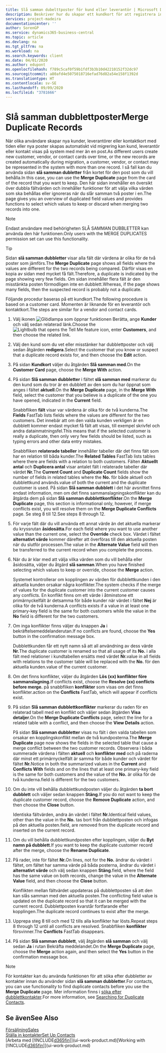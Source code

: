 ```yaml
---
title: Slå samman dubelttposter för kund eller leverantör | Microsoft Docs
description: Beskriver hur du skapar ett kundkort för att registrera information om varje ny kund eller klienten som du säljer till.
services: project-madeira
documentationcenter: ''
author: SorenGP
ms.service: dynamics365-business-central
ms.topic: article
ms.devlang: na
ms.tgt_pltfrm: na
ms.workload: na
ms.search.keywords: client
ms.date: 04/01/2020
ms.author: edupont
ms.openlocfilehash: f789c5caf0f59b1fdf3b3b10d42210152f32dc97
ms.sourcegitcommit: a80afd4e5075018716efad76d82a54e158f1392d
ms.translationtype: HT
ms.contentlocale: sv-SE
ms.lasthandoff: 09/09/2020
ms.locfileid: "3781666"
---
```

# <a name="merge-duplicate-records"></a><span data-ttu-id="8fa93-103">Slå samman dubblettposter</span><span class="sxs-lookup"><span data-stu-id="8fa93-103">Merge Duplicate Records</span></span>
<span data-ttu-id="8fa93-104">När olika användare skapar nya kunder, leverantörer eller kontaktkort med tiden eller nya poster skapas automatiskt vid migrering kan kund, leverantör eller kontakt visas på system med mer än en post.</span><span class="sxs-lookup"><span data-stu-id="8fa93-104">As different users create new customer, vendor, or contact cards over time, or the new records are created automatically during migration, a customer, vendor, or contact may be represented in the system with more than one record.</span></span> <span data-ttu-id="8fa93-105">I så fall kan du använda sidan **slå samman dubletter** från kortet för den post som du vill behålla.</span><span class="sxs-lookup"><span data-stu-id="8fa93-105">In this case, you can use the **Merge Duplicate** page from the card of the record that you want to keep.</span></span> <span data-ttu-id="8fa93-106">Den här sidan innehåller en översikt över dubbla fältvärden och innehåller funktioner för att välja vilka värden som ska behållas eller ignoreras när du slår samman två poster i en.</span><span class="sxs-lookup"><span data-stu-id="8fa93-106">The page gives you an overview of duplicated field values and provides functions to select which values to keep or discard when merging two records into one.</span></span>

> [!NOTE]
> <span data-ttu-id="8fa93-107">Endast användare med behörigheten SLÅ SAMMAN DUBBLETTER kan använda den här funktionen.</span><span class="sxs-lookup"><span data-stu-id="8fa93-107">Only users with the MERGE DUPLICATES permission set can use this functionality.</span></span>

> [!TIP]
> <span data-ttu-id="8fa93-108">Sidan **slå samman dubbletter** visar alla fält där värdena är olika för de två poster som jämförs.</span><span class="sxs-lookup"><span data-stu-id="8fa93-108">The **Merge Duplicate** page shows all fields where the values are different for the two records being compared.</span></span> <span data-ttu-id="8fa93-109">Därför visas en kopia av sidan med mycket få fält.</span><span class="sxs-lookup"><span data-stu-id="8fa93-109">Therefore, a duplicate is indicated by the page showing very few fields.</span></span> <span data-ttu-id="8fa93-110">Om sidan innehåller flera fält är den misstänkta posten förmodligen inte en dubblett.</span><span class="sxs-lookup"><span data-stu-id="8fa93-110">Whereas, if the page shows many fields, then the suspected record is probably not a duplicate.</span></span>

<span data-ttu-id="8fa93-111">Följande procedur baseras på ett kundkort.</span><span class="sxs-lookup"><span data-stu-id="8fa93-111">The following procedure is based on a customer card.</span></span> <span data-ttu-id="8fa93-112">Momenten är liknande för en leverantör och kontaktkort.</span><span class="sxs-lookup"><span data-stu-id="8fa93-112">The steps are similar for a vendor  and contact cards.</span></span>

1. <span data-ttu-id="8fa93-113">Välj ikonen ![Glödlampa som öppnar funktionen Berätta](media/ui-search/search_small.png "Berätta vad du vill göra"), ange **Kunder** och välj sedan relaterad länk.</span><span class="sxs-lookup"><span data-stu-id="8fa93-113">Choose the ![Lightbulb that opens the Tell Me feature](media/ui-search/search_small.png "Tell me what you want to do") icon, enter **Customers**, and then choose the related link.</span></span>
2. <span data-ttu-id="8fa93-114">Välj den kund som du vet eller misstänker har dubblettposter och välj sedan åtgärden **redigera**.</span><span class="sxs-lookup"><span data-stu-id="8fa93-114">Select the customer that you know or suspect that a duplicate record exists for, and then choose the **Edit** action.</span></span>
3. <span data-ttu-id="8fa93-115">På sidan **Kundkort** väljer du åtgärden **Slå samman med**.</span><span class="sxs-lookup"><span data-stu-id="8fa93-115">On the **Customer Card** page, choose the **Merge With** action.</span></span>
4. <span data-ttu-id="8fa93-116">På sidan **Slå samman dubbletter** i fältet **slå samman med** markerar du den kund som du tror är en dubblett av den som du har öppnat som anges i fältet **aktuell**.</span><span class="sxs-lookup"><span data-stu-id="8fa93-116">On the **Merge Duplicate** page, in the **Merge With** field, select the customer that you believe is a duplicate of the one you have opened, indicated in the **Current** field.</span></span>

    <span data-ttu-id="8fa93-117">Snabbfliken **fält** visar var värdena är olika för de två kunderna.</span><span class="sxs-lookup"><span data-stu-id="8fa93-117">The **Fields** FastTab lists fields where the values are different for the two customers.</span></span> <span data-ttu-id="8fa93-118">Det innebär att om den valda kunden verkligen är en dubblett kommer endast mycket få fält att visas, till exempel skrivfel och andra datainmatningsfel.</span><span class="sxs-lookup"><span data-stu-id="8fa93-118">This means that if the selected customer is really a duplicate, then only very few fields should be listed, such as typing errors and other data entry mistakes.</span></span>

    <span data-ttu-id="8fa93-119">Snabbfliken **relaterade tabeller** innehåller tabeller där det finns fält som har en relation till båda kunder.</span><span class="sxs-lookup"><span data-stu-id="8fa93-119">The **Related Tables** FastTab lists tables where there are fields with a relation to both customers.</span></span> <span data-ttu-id="8fa93-120">Fälten **Aktuellt antal** och **Duplicera antal** visar antalet fält i relaterade tabeller där värdet **Nr.**</span><span class="sxs-lookup"><span data-stu-id="8fa93-120">The **Current Count** and **Duplicate Count** fields show the number of fields in related tables where the **No.**</span></span> <span data-ttu-id="8fa93-121">för både aktuell och dubblettkund används.</span><span class="sxs-lookup"><span data-stu-id="8fa93-121">value of both the current and the duplicate customer is used.</span></span> <span data-ttu-id="8fa93-122">På sidan **Slå samman dubblett** i det här avsnittet finns endast information, men om det finns sammanslagningskonflikter kan du åtgärda dem på sidan **Slå samman dubblettkonflikter**.</span><span class="sxs-lookup"><span data-stu-id="8fa93-122">On the **Merge Duplicate** page, this section is informational only, however, if merge conflicts exist, you will resolve them on the **Merge Duplicate Conflicts** page.</span></span> <span data-ttu-id="8fa93-123">Se steg 8 till 12.</span><span class="sxs-lookup"><span data-stu-id="8fa93-123">See steps 8 through 12.</span></span>   

5. <span data-ttu-id="8fa93-124">För varje fält där du vill använda ett annat värde än det aktuella markerar du kryssrutan **åsidosätta**.</span><span class="sxs-lookup"><span data-stu-id="8fa93-124">For each field where you want to use another value than the current one, select the **Override** check box.</span></span> <span data-ttu-id="8fa93-125">Värdet i fältet **alternativt värde** kommer därefter att överföras till den aktuella posten när du slutför processen.</span><span class="sxs-lookup"><span data-stu-id="8fa93-125">The value in the **Alternate Value** field will then be transferred to the current record when you complete the process.</span></span>
6. <span data-ttu-id="8fa93-126">När du är klar med att välja vilka värden som du vill behålla eller åsidosätta, väljer du åtgärd **slå samman**.</span><span class="sxs-lookup"><span data-stu-id="8fa93-126">When you have finished selecting which values to keep or override, choose the **Merge** action.</span></span>

    <span data-ttu-id="8fa93-127">Systemet kontrollerar om kopplingen av värden för dubblettkunden i den aktuella kunden orsakar några konflikter.</span><span class="sxs-lookup"><span data-stu-id="8fa93-127">The system checks if the merge of values for the duplicate customer into the current customer causes any conflicts.</span></span> <span data-ttu-id="8fa93-128">En konflikt finns om ett värde i åtminstone ett primärnyckelfält är detsamma för både kunder när värdet i fältet **Nej** är olika för de två kunderna.</span><span class="sxs-lookup"><span data-stu-id="8fa93-128">A conflicts exists if a value in at least one primary-key field is the same for both customers while the value in the **No** field is different for the two customers.</span></span>

7. <span data-ttu-id="8fa93-129">Om inga konflikter finns väljer du knappen **Ja** i bekräftelsemeddelanderutan.</span><span class="sxs-lookup"><span data-stu-id="8fa93-129">If no conflicts are found, choose the **Yes** button in the confirmation message box.</span></span>

    <span data-ttu-id="8fa93-130">Dubblettkunden får ett nytt namn så att all användning av dess värde **Nr.**</span><span class="sxs-lookup"><span data-stu-id="8fa93-130">The duplicate customer is renamed so that all usage of its **No.**</span></span> <span data-ttu-id="8fa93-131">i alla fält med relationer i kundtabellen ersätts med värdet **Nr.**</span><span class="sxs-lookup"><span data-stu-id="8fa93-131">value in all fields with relations to the customer table will be replaced with the **No.**</span></span> <span data-ttu-id="8fa93-132">för den aktuella kunden.</span><span class="sxs-lookup"><span data-stu-id="8fa93-132">value of the current customer.</span></span>
8. <span data-ttu-id="8fa93-133">Om det finns konflikter, väljer du åtgärden **Lös (xx) konflikter före sammanslagning.**</span><span class="sxs-lookup"><span data-stu-id="8fa93-133">If conflicts exist, choose the **Resolve (xx) conflicts before merge.**</span></span> <span data-ttu-id="8fa93-134">på snabbfliken **konflikter** som visas om det finns konflikter.</span><span class="sxs-lookup"><span data-stu-id="8fa93-134">action on the **Conflicts** FastTab, which will appear if conflicts exist.</span></span>
9. <span data-ttu-id="8fa93-135">På sidan **Slå samman dubblettkonflikter** markerar du raden för en relaterad tabell med en konflikt och väljer sedan åtgärden **Visa detaljer**.</span><span class="sxs-lookup"><span data-stu-id="8fa93-135">On the **Merge Duplicate Conflicts** page, select the line for a related table with a conflict, and then choose the **View Details** action.</span></span>

    <span data-ttu-id="8fa93-136">På sidan **Slå samman dubbletter** visas nu fält i den valda tabellen som orsakar en kopplingskonflikt mellan de två kundposterna.</span><span class="sxs-lookup"><span data-stu-id="8fa93-136">The **Merge Duplicate** page now shows the fields in the selected table that cause a merge conflict between the two customer records.</span></span> <span data-ttu-id="8fa93-137">Observera i båda summerade värdena i fälten **aktuell** och **konflikter med** och på raderna där minst ett primärnyckelfält är samma för både kunder och värdet för fältet **Nr.**</span><span class="sxs-lookup"><span data-stu-id="8fa93-137">Notice in both the summarized values in the **Current** and **Conflicts With** fields and on the lines that at least one primary-key field is the same for both customers and the value of the **No.**</span></span> <span data-ttu-id="8fa93-138">är olika för de två kunderna.</span><span class="sxs-lookup"><span data-stu-id="8fa93-138">field is different for the two customers.</span></span>   
10. <span data-ttu-id="8fa93-139">Om du inte vill behålla dubblettkundposten väljer du åtgärden **ta bort dubblett** och väljer sedan knappen **Stäng**.</span><span class="sxs-lookup"><span data-stu-id="8fa93-139">If you do not want to keep the duplicate customer record, choose the **Remove Duplicate** action, and then choose the **Close** button.</span></span>

    <span data-ttu-id="8fa93-140">Identiska fältvärden, andra än värdet i fältet **Nr.**</span><span class="sxs-lookup"><span data-stu-id="8fa93-140">Identical field values, other than the value in the **No.**</span></span> <span data-ttu-id="8fa93-141">tas bort från dubblettposten och infogas på den aktuella posten.</span><span class="sxs-lookup"><span data-stu-id="8fa93-141">field, are removed from the duplicate record and inserted on the current record.</span></span>
11. <span data-ttu-id="8fa93-142">Om du vill behålla dubblettkundposten efter kopplingen, väljer du **Byt namn på dubblett**.</span><span class="sxs-lookup"><span data-stu-id="8fa93-142">If you want to keep the duplicate customer record after the merge,  choose the **Rename Duplicate**.</span></span>
12. <span data-ttu-id="8fa93-143">På rader, inte för fältet **Nr.**</span><span class="sxs-lookup"><span data-stu-id="8fa93-143">On lines, not for the **No.**</span></span> <span data-ttu-id="8fa93-144">ändrar du värdet i fältet, om fältet har samma värde på båda posterna, ändrar du värdet i **alternativt värde** och välj sedan knappen **Stäng**.</span><span class="sxs-lookup"><span data-stu-id="8fa93-144">field, where the field has the same value on both records, change the value in the **Alternate Value** field, and then choose the **Close** button.</span></span>

    <span data-ttu-id="8fa93-145">Konflikten mellan fältvärdet uppdateras på dubblettposten så att den kan slås samman med den aktuella posten.</span><span class="sxs-lookup"><span data-stu-id="8fa93-145">The conflicting field value is updated on the duplicate record so that it can be merged with the current record.</span></span> <span data-ttu-id="8fa93-146">Dubblettposten kvarstår fortfarande efter kopplingen.</span><span class="sxs-lookup"><span data-stu-id="8fa93-146">The duplicate record continues to exist after the merge.</span></span>
13. <span data-ttu-id="8fa93-147">Upprepa steg 8 till och med 12 tills alla konflikter har lösts.</span><span class="sxs-lookup"><span data-stu-id="8fa93-147">Repeat steps 8 through 12 until all conflicts are resolved.</span></span> <span data-ttu-id="8fa93-148">Snabbfliken **konflikter** försvinner.</span><span class="sxs-lookup"><span data-stu-id="8fa93-148">The **Conflicts** FastTab disappears.</span></span>
14. <span data-ttu-id="8fa93-149">På sidan **Slå samman dubblett**, välj åtgärden **slå samman** och välj sedan **Ja** i rutan Bekräfta meddelandet.</span><span class="sxs-lookup"><span data-stu-id="8fa93-149">On the **Merge Duplicate** page, choose the **Merge** action again, and then select the **Yes** button in the confirmation message box.</span></span>

> [!NOTE]
> <span data-ttu-id="8fa93-150">För kontakter kan du använda funktionen för att söka efter dubbletter av kontakter innan du använder sidan **slå samman dubbletter**.</span><span class="sxs-lookup"><span data-stu-id="8fa93-150">For contacts, you can use functionality to find duplicate contacts before you use the **Merge Duplicate** page.</span></span> <span data-ttu-id="8fa93-151">Mer information finns i [söka efter dubblettkontakter](marketing-setup-contacts.md#searching-for-duplicate-contacts).</span><span class="sxs-lookup"><span data-stu-id="8fa93-151">For more information, see [Searching for Duplicate Contacts](marketing-setup-contacts.md#searching-for-duplicate-contacts).</span></span>

## <a name="see-also"></a><span data-ttu-id="8fa93-152">Se även</span><span class="sxs-lookup"><span data-stu-id="8fa93-152">See Also</span></span>
[<span data-ttu-id="8fa93-153">Försäljning</span><span class="sxs-lookup"><span data-stu-id="8fa93-153">Sales</span></span>](sales-manage-sales.md)  
[<span data-ttu-id="8fa93-154">Ställa in kontakter</span><span class="sxs-lookup"><span data-stu-id="8fa93-154">Set Up Contacts</span></span>](marketing-setup-contacts.md)  
<span data-ttu-id="8fa93-155">[Arbeta med [!INCLUDE[d365fin](includes/d365fin_md.md)]](ui-work-product.md)</span><span class="sxs-lookup"><span data-stu-id="8fa93-155">[Working with [!INCLUDE[d365fin](includes/d365fin_md.md)]](ui-work-product.md)</span></span>
